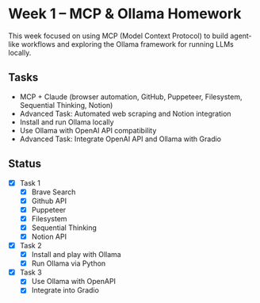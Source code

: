 # Week 1 – MCP & Ollama Homework

This week focused on using MCP (Model Context Protocol) to build agent-like workflows and exploring the Ollama framework for running LLMs locally.

## Tasks

- MCP + Claude (browser automation, GitHub, Puppeteer, Filesystem, Sequential Thinking, Notion)
- Advanced Task: Automated web scraping and Notion integration
- Install and run Ollama locally
- Use Ollama with OpenAI API compatibility
- Advanced Task: Integrate OpenAI API and Ollama with Gradio

## Status
- [x] Task 1
    - [x] Brave Search
    - [x] Github API
    - [x] Puppeteer
    - [x] Filesystem
    - [x] Sequential Thinking
    - [x] Notion API
- [x] Task 2
    - [x] Install and play with Ollama
    - [x] Run Ollama via Python
- [x] Task 3
    - [x] Use Ollama with OpenAPI
    - [x] Integrate into Gradio